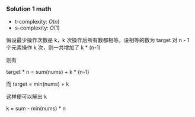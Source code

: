 ### Solution 1 math

- t-complexity: $O(n)$
- s-complexity: $O(1)$

假设最少操作次数是 k，k 次操作后所有数都相等。设相等的数为 target
对 n - 1 个元素操作 k 次，则一共增加了 k * (n-1)

则有

target * n = sum(nums) + k * (n-1)

而 target = min(nums) + k

这样便可以解出 k

k = sum - min(nums) * n


